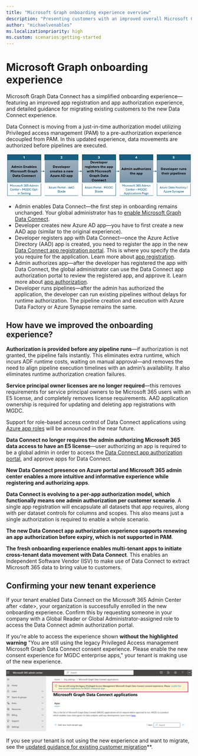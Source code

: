 ```yaml
---
title: "Microsoft Graph onboarding experience overview"
description: "Presenting customers with an improved overall Microsoft Graph Data Connect onboarding experience."
author: "michaelvenables"
ms.localizationpriority: high
ms.custom: scenarios:getting-started
---
```


# Microsoft Graph onboarding experience

Microsoft Graph Data Connect has a simplified onboarding experience—featuring an improved app registration and app authorization experience, and detailed guidance for migrating existing customers to the new Data Connect experience.

Data Connect is moving from a just-in-time authorization model utilizing Privileged access management (PAM) to a pre-authorization experience decoupled from PAM. In this updated experience, data movements are authorized before pipelines are executed.
<!-- Graphic need to be updated without links. -->
![Graphic showing the improved onboarding experience for Microsoft Graph Data Connect customers.](images/new-mgdc-onboarding-flow.png)

- Admin enables Data Connect—the first step in onboarding remains unchanged. Your global administrator has to [enable Microsoft Graph Data Connect](https://admin.microsoft.com/adminportal/home#/Settings/Services/:/Settings/L1/O365DataPlan).
- Developer creates new Azure AD app—you have to first create a new AAD app (similar to the original experience).
- Developer registers app with Data Connect—once the Azure Active Directory (AAD) app is created, you need to register the app in the new [Data Connect app registration portal](https://aka.ms/mgdcinazure). This is where you specify the data you require for the application. Learn more about [app registration](./app-registration.md).
- Admin authorizes app—after the developer has registered the app with Data Connect, the global administrator can use the Data Connect app authorization portal to review the registered app, and approve it. Learn more about [app authorization](./app-authorization.md).
- Developer runs pipelines—after the admin has authorized the application, the developer can run existing pipelines without delays for runtime authorization. The pipeline creation and execution with Azure Data Factory or Azure Synapse remains the same.

## How have we improved the onboarding experience?

**Authorization is provided before any pipeline runs**—if authorization is not granted, the pipeline fails instantly. This eliminates extra runtime, which incurs ADF runtime costs, waiting on manual approval—and removes the need to align pipeline execution timelines with an admin’s availability. It also eliminates runtime authorization creation failures.

**Service principal owner licenses are no longer required**—this removes requirements for service principal owners to be Microsoft 365 users with an E5 license, and completely removes license requirements. AAD application ownership is required for updating and deleting app registrations with MGDC. 

Support for role-based access control of Data Connect applications using [Azure app roles](/azure/active-directory/develop/howto-add-app-roles-in-apps#declare-roles-for-an-application) will be announced in the near future.

**Data Connect no longer requires the admin authorizing Microsoft 365 data access to have an E5 license**—user authorizing an app is required to be a global admin in order to access the [Data Connect app authorization portal](https://admin.microsoft.com/Adminportal/Home?#/Settings/MGDCAdminCenter), and approve apps for Data Connect.

**New Data Connect presence on Azure portal and Microsoft 365 admin center enables a more intuitive and informative experience while registering and authorizing apps**.  

**Data Connect is evolving to a per-app authorization model, which functionally means one admin authorization per customer scenario**. A single app registration will encapsulate all datasets that app requires, along with per dataset controls for columns and scopes. This also means just a single authorization is required to enable a whole scenario.

**The new Data Connect app authorization experience supports renewing an app authorization before expiry, which is not supported in PAM**.

**The fresh onboarding experience enables multi-tenant apps to initiate cross-tenant data movement with Data Connect**. This enables an Independent Software Vendor (ISV) to make use of Data Connect to extract Microsoft 365 data to bring value to customers.

## Confirming your new tenant experience
<!-- This date has a bit of a cyclic dependency... as soon as docs go out, we will roll this out... once this is signed off, we can decide the exact date and add it here and other places. -->
If your tenant enabled Data Connect on the Microsoft 365 Admin Center after &lt;date&gt;, your organization is successfully enrolled in the new onboarding experience. Confirm this by requesting someone in your company with a Global Reader or Global Administrator-assigned role to access the Data Connect admin authorization portal. 

If you're able to access the experience shown **without the highlighted warning** "You are still using the legacy Privileged Access management Microsoft Graph Data Connect consent experience. Please enable the new consent experience for MGDC enterprise apps," your tenant is making use of the new experience.

![The highlighted warning displayed for users if their organization is not using the new tenant experience.](images/M365-admin-center-highlighted-warning.png)

If you see your tenant is not using the new experience and want to migrate, see the [updated guidance for existing customer migration](./existing-customer-migration.md)**.
